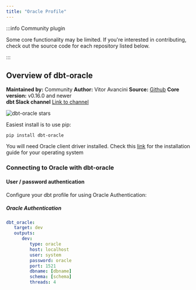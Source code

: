 ```yaml
---
title: "Oracle Profile"
---
```


:::info Community plugin

Some core functionality may be limited. If you're interested in contributing, check out the source code for each repository listed below.

:::

## Overview of dbt-oracle

**Maintained by:** Community
**Author:** Vitor Avancini 
**Source:** [Github](https://github.com/techindicium/dbt-oracle)
**Core version:** v0.16.0 and newer  
**dbt Slack channel** [Link to channel](https://getdbt.slack.com/archives/C01PWH4TXLY)   

![dbt-oracle stars](https://img.shields.io/github/stars/techindicium/dbt-oracle?style=for-the-badge)

Easiest install is to use pip:

    pip install dbt-oracle

You will need Oracle client driver installed. Check this [link](https://cx-oracle.readthedocs.io/en/latest/user_guide/installation.html) for the installation guide for your operating system

### Connecting to Oracle with **dbt-oracle**

#### User / password authentication

Configure your dbt profile for using Oracle Authentication:

##### Oracle Authentication
<File name='profiles.yml'>

```yaml
dbt_oracle:
   target: dev
   outputs:
      dev:
         type: oracle
         host: localhost
         user: system
         password: oracle
         port: 1521
         dbname: [dbname]
         schema: [schema]
         threads: 4
```
</File>
